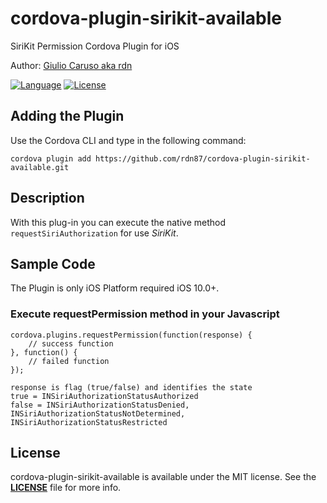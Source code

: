 # cordova-plugin-sirikit-available

SiriKit Permission Cordova Plugin for iOS

Author: [Giulio Caruso aka rdn](https://twitter.com/giuliordn87)

[![Language](https://img.shields.io/badge/language-objective--c-green.svg)](https://developer.apple.com/reference/objectivec)
[![License](https://img.shields.io/badge/license-MIT-blue.svg)](https://github.com/rdn87/cordova-plugin-sirikit-available/blob/master/LICENSE)

## Adding the Plugin ##

Use the Cordova CLI and type in the following command:

`cordova plugin add https://github.com/rdn87/cordova-plugin-sirikit-available.git`

## Description

With this plug-in you can execute the native method `requestSiriAuthorization` for use *SiriKit*.

## Sample Code

The Plugin is only iOS Platform required iOS 10.0+.

### Execute requestPermission method in your Javascript

    cordova.plugins.requestPermission(function(response) {
        // success function
    }, function() {
        // failed function
    });
    
    response is flag (true/false) and identifies the state 
    true = INSiriAuthorizationStatusAuthorized
    false = INSiriAuthorizationStatusDenied, INSiriAuthorizationStatusNotDetermined, INSiriAuthorizationStatusRestricted
    
## License

cordova-plugin-sirikit-available is available under the MIT license. See the **[LICENSE](https://github.com/rdn87/cordova-plugin-sirikit-available/blob/master/LICENSE)** file for more info.

